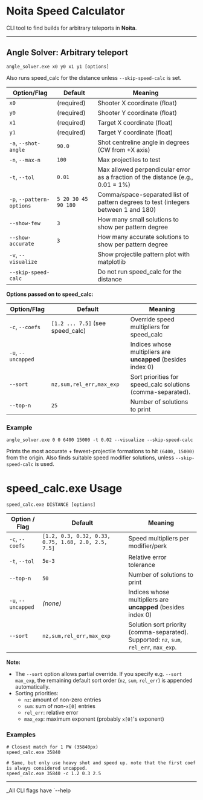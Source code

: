 # Noita Speed Calculator

CLI tool to find builds for arbitrary teleports in **Noita**.

---

## Angle Solver: Arbitrary teleport

```
angle_solver.exe x0 y0 x1 y1 [options]
```

Also runs speed\_calc for the distance unless `--skip-speed-calc` is set.

| Option/Flag               | Default             | Meaning                                                                            |
|---------------------------| ------------------- |------------------------------------------------------------------------------------|
| `x0`                      | (required)          | Shooter X coordinate (float)                                                       |
| `y0`                      | (required)          | Shooter Y coordinate (float)                                                       |
| `x1`                      | (required)          | Target X coordinate (float)                                                        |
| `y1`                      | (required)          | Target Y coordinate (float)                                                        |
| `-a`, `--shot-angle`      | `90.0`              | Shot centreline angle in degrees (CW from +X axis)                                 |
| `-n`, `--max-n`           | `100`               | Max projectiles to test                                                            |
| `-t`, `--tol`             | `0.01`              | Max allowed perpendicular error as a fraction of the distance (e.g., 0.01 = 1%)    |
| `-p`, `--pattern-options` | `5 20 30 45 90 180` | Comma/space-separated list of pattern degrees to test (integers between 1 and 180) |
| `--show-few`              | `3`                 | How many small solutions to show per pattern degree                                |
| `--show-accurate`         | `3`                 | How many accurate solutions to show per pattern degree                             |
| `-v`, `--visualize`       |                     | Show projectile pattern plot with matplotlib                                       |
| `--skip-speed-calc`       |                     | Do not run speed_calc for the distance                                             |

**Options passed on to speed_calc:**

| Option/Flag        | Default                          | Meaning                                                     |
|--------------------|----------------------------------|-------------------------------------------------------------|
| `-c`, `--coefs`    | `[1.2 ... 7.5]` (see speed_calc) | Override speed multipliers for speed_calc                   |
| `-u`, `--uncapped` |                                  | Indices whose multipliers are **uncapped** (besides index 0)    |
| `--sort`           | `nz,sum,rel_err,max_exp`         | Sort priorities for speed_calc solutions (comma-separated). |
| `--top-n`          | `25`                             | Number of solutions to print                                                            |


### Example

```
angle_solver.exe 0 0 6400 15000 -t 0.02 --visualize --skip-speed-calc
```

Prints the most accurate + fewest-projectile formations to hit `(6400, 15000)` from the origin.
Also finds suitable speed modifier solutions, unless `--skip-speed-calc` is used.

# speed\_calc.exe Usage

```
speed_calc.exe DISTANCE [options]
```

| Option / Flag      | Default                                             | Meaning                                                                                 |
|--------------------|-----------------------------------------------------|-----------------------------------------------------------------------------------------|
| `-c`, `--coefs`    | `[1.2, 0.3, 0.32, 0.33, 0.75, 1.68, 2.0, 2.5, 7.5]` | Speed multipliers per modifier/perk                                                     |
| `-t`, `--tol`      | `5e-3`                                              | Relative error tolerance                                                                |
| `--top-n`          | `50`                                                | Number of solutions to print                                                            |
| `-u`, `--uncapped` | *(none)*                                            | Indices whose multipliers are **uncapped** (besides index 0)                            |
| `--sort`           | `nz,sum,rel_err,max_exp`                            | Solution sort priority (comma-separated). Supported: `nz`, `sum`, `rel_err`, `max_exp`. |

**Note:**

* The `--sort` option allows partial override. If you specify e.g. `--sort max_exp`, the remaining default sort order (`nz`, `sum`, `rel_err`) is appended automatically.
* Sorting priorities:
    * `nz`: amount of non-zero entries
    * `sum`: sum of non-`x[0]` entries
    * `rel_err`: relative error
    * `max_exp`: maximum exponent (probably `x[0]`'s exponent)

### Examples

```
# Closest match for 1 PW (35840px)
speed_calc.exe 35840

# Same, but only use heavy shot and speed up. note that the first coef is always considered uncapped.
speed_calc.exe 35840 -c 1.2 0.3 2.5
```

---

\_All CLI flags have \`--help
